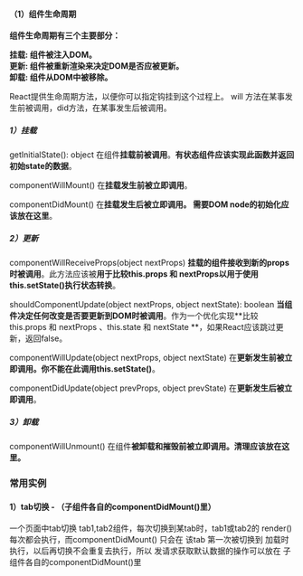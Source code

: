 #### （1）组件生命周期

**组件生命周期有三个主要部分：**

**挂载: 组件被注入DOM。**  
**更新: 组件被重新渲染来决定DOM是否应被更新。**  
**卸载: 组件从DOM中被移除。**

React提供生命周期方法，以便你可以指定钩挂到这个过程上。 will 方法在某事发生前被调用，did方法，在某事发生后被调用。

##### 1）挂载

getInitialState\(\): object 在组件**挂载前被调用**。**有状态组件应该实现此函数并返回初始state的数据**。

componentWillMount\(\) 在**挂载发生前被立即调用**。

componentDidMount\(\) 在**挂载发生后被立即调用。 需要DOM node的初始化应该放在这里**。

##### 2）更新

componentWillReceiveProps\(object nextProps\) **挂载的组件接收到新的props时被调用**。此方法应该被**用于比较this.props 和 nextProps以用于使用this.setState\(\)执行状态转换**。

shouldComponentUpdate\(object nextProps, object nextState\): boolean **当组件决定任何改变是否要更新到DOM时被调用**。作为一个优化实现**比较this.props 和 nextProps 、this.state 和 nextState **，如果React应该跳过更新，返回false。

componentWillUpdate\(object nextProps, object nextState\) 在**更新发生前被立即调用。你不能在此调用this.setState\(\)**。

componentDidUpdate\(object prevProps, object prevState\) 在**更新发生后被立即调用**。

##### 3）卸载

componentWillUnmount\(\) 在组件**被卸载和摧毁前被立即调用。清理应该放在这里。**

### 常用实例

#### 1）tab切换 - （子组件各自的componentDidMount()里）
一个页面中tab切换 tab1,tab2组件，每次切换到某tab时，tab1或tab2的 render() 每次都会执行，而componentDidMount() 只会在 该tab 第一次被切换到 加载时执行，以后再切换不会重复去执行，所以 发请求获取默认数据的操作可以放在 子组件各自的componentDidMount()里
